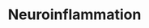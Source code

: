 ---
annotations:
- id: PW:0000237
  parent: regulatory pathway
  type: Pathway Ontology
  value: stress response pathway
- id: PW:0001251
  parent: regulatory pathway
  type: Pathway Ontology
  value: regulatory pathway pertinent to the brain
authors:
- Annabaya
- Marvin M2
- Egonw
citedin:
- link: PMC9316482
  title: A Pilot Mitochondrial Genome-Wide Association on Migraine Among Saudi Arabians
    (2022)
- link: 10.1016/j.humgen.2022.201135
  title: In silico transcriptional analysis of asymptomatic and severe COVID-19 patients
    reveals the susceptibility of severe patients to other comorbidities and non-viral
    pathological conditions (2023)
communities:
- ONTOX
description: Neuroinflammation is inflammation specific to parts of the central nervous
  system. It can be triggered by external or internal factors, such as UV damage,
  inflammatory cytokines and oxidative stress. Stress on the cell leads to activation
  of inflammatory response pathways that involve several transcription factors such
  as AP-1 and NFkB, which will lead to the transcription of several proteins and/or
  cytokines.
last-edited: 2023-01-18
ndex: d186a711-8b71-11eb-9e72-0ac135e8bacf
organisms:
- Homo sapiens
redirect_from:
- /index.php/Pathway:WP4919
- /instance/WP4919
- /instance/WP4919_r125017
revision: r125017
schema-jsonld:
- '@context': https://schema.org/
  '@id': https://wikipathways.github.io/pathways/WP4919.html
  '@type': Dataset
  creator:
    '@type': Organization
    name: WikiPathways
  description: Neuroinflammation is inflammation specific to parts of the central
    nervous system. It can be triggered by external or internal factors, such as UV
    damage, inflammatory cytokines and oxidative stress. Stress on the cell leads
    to activation of inflammatory response pathways that involve several transcription
    factors such as AP-1 and NFkB, which will lead to the transcription of several
    proteins and/or cytokines.
  keywords:
  - AKT
  - COX1
  - COX2
  - Ca2+
  - Calmodulin
  - FOS
  - H2O
  - IKKα
  - IL-1B
  - IκBα
  - JNK
  - JUN
  - L-arginine
  - L-citrulline
  - MAPK14
  - MTOR
  - NADP+
  - NADPH
  - 'NO'
  - Nitrate
  - Nitrate reductase
  - Nitrite
  - O2
  - PI3K
  - TLR4
  - TNF-α
  - iNOS
  - p50
  - p65
  license: CC0
  name: Neuroinflammation
seo: CreativeWork
title: Neuroinflammation
wpid: WP4919
---